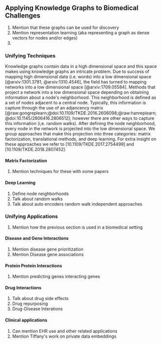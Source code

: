 ## Applying Knowledge Graphs to Biomedical Challenges

1. Mention that these graphs can be used for discovery
2. Mention representation learning (aka representing a graph as dense vectors for nodes and/or edges)
3. 

### Unifying Techniques

Knowledge graphs contain data in a high dimensional space and this space makes using knowledge graphs an intricate problem.
Due to success of mapping high dimensional data (i.e. words) into a low dimensional space [@arxiv:1301.3781, @arxiv:1310.4546], the field has turned to mapping networks into a low dimensional space [@arxiv:1709.05584].
Methods that project a network into a low dimensional space depending on obtaining information about a node's neighborhood.
This neighborhood is defined as a set of nodes adjacent to a central node.
Typically, this information is capture through the use of an adjancency matrix [@raw:gongreplearn;@doi:10.1109/TKDE.2016.2606098;@raw:hanreplearn;@doi:10.1145/2806416.2806512]; however there are other ways to capture this information (i,e. random walks).
After defining the node neighborhood, every node in the network is projected into the low dimensional space.
We group approaches that make this projection into three categories: matrix factorization, translational methods, and deep learning.
For extra insight on these approaches we refer to [10.1109/TKDE.2017.2754499] and [10.1109/TKDE.2018.2807452].

#### Matrix Factorization

1. Mention techniques for these with some papers

#### Deep Learning

1. Define node neighborhoods
2. Talk about random walks 
3. Talk about auto encoders random walk independent approaches 

### Unifying Applications

1. Mention how the previous section is used in a biomedical setting

#### Disease and Gene Interactions

1. Mention disease gene prioritization
2. Mention Disease gene associations

#### Protein Protein Interactions

1. Mention predicting genes interacting genes

#### Drug Interactions

1. Talk about drug side effects
2. Drug repurposing
3. Drug-Disease Interations

#### Clinical applications

1. Can mention EHR use and other related applications
2. Mention Tiffany's work on private data embeddings
